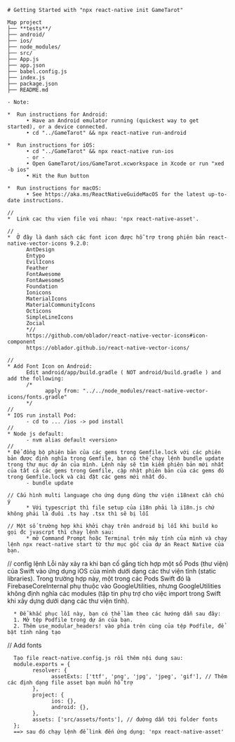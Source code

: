 ```
# Getting Started with "npx react-native init GameTarot"

Map project
├── **tests**/
├── android/
├── ios/
├── node_modules/
├── src/
├── App.js
├── app.json
├── babel.config.js
├── index.js
├── package.json
├── README.md

- Note:

*  Run instructions for Android:
      • Have an Android emulator running (quickest way to get started), or a device connected.
      • cd "../GameTarot" && npx react-native run-android

*  Run instructions for iOS:
      • cd "../GameTarot" && npx react-native run-ios
      - or -
      • Open GameTarot/ios/GameTarot.xcworkspace in Xcode or run "xed -b ios"
      • Hit the Run button

*  Run instructions for macOS:
      • See https://aka.ms/ReactNativeGuideMacOS for the latest up-to-date instructions.

//
*  Link cac thu vien file voi nhau: 'npx react-native-asset'.

//
*  Ở đây là danh sách các font icon được hỗ trợ trong phiên bản react-native-vector-icons 9.2.0:
      AntDesign
      Entypo
      EvilIcons
      Feather
      FontAwesome
      FontAwesome5
      Foundation
      Ionicons
      MaterialIcons
      MaterialCommunityIcons
      Octicons
      SimpleLineIcons
      Zocial
      *//
      https://github.com/oblador/react-native-vector-icons#icon-component
      https://oblador.github.io/react-native-vector-icons/

//
* Add Font Icon on Android:
      Edit android/app/build.gradle ( NOT android/build.gradle ) and add the following:
      /*
            apply from: "../../node_modules/react-native-vector-icons/fonts.gradle"
      */
//
* IOS run install Pod:
      - cd to ... /ios -> pod install
//
* Node js default:
      - nvm alias default <version>
//
* Để đồng bộ phiên bản của các gems trong Gemfile.lock với các phiên bản được định nghĩa trong Gemfile, bạn có thể chạy lệnh bundle update trong thư mục dự án của mình. Lệnh này sẽ tìm kiếm phiên bản mới nhất của tất cả các gems trong Gemfile, cập nhật phiên bản của các gems đó trong Gemfile.lock và cài đặt các gems mới nhất đó.
      - bundle update

// Cấu hình multi language cho ứng dụng dùng thư viện i18next cần chú ý
      * Với typescript thì file setup của i18n phải là i18n.js chứ không phải là đuôi .ts hay .tsx thì sẽ bị lỗi

// Một số trường hợp khi khởi chạy trên android bị lỗi khi build ko gọi đc jvascrpt thì chạy lệnh sau:
      * mở Command Prompt hoặc Terminal trên máy tính của mình và chạy lệnh npx react-native start từ thư mục gốc của dự án React Native của bạn.
```

// config lệnh Lỗi này xảy ra khi bạn cố gắng tích hợp một số Pods (thư viện) của Swift vào ứng dụng iOS của mình dưới dạng các thư viện tĩnh (static libraries). Trong trường hợp này, một trong các Pods Swift đó là FirebaseCoreInternal phụ thuộc vào GoogleUtilities, nhưng GoogleUtilities không định nghĩa các modules (tập tin phụ trợ cho việc import trong Swift khi xây dựng dưới dạng các thư viện tĩnh).

      * Để khắc phục lỗi này, bạn có thể làm theo các hướng dẫn sau đây:
      1. Mở tệp Podfile trong dự án của bạn.
      2. Thêm use_modular_headers! vào phía trên cùng của tệp Podfile, để bật tính năng tạo

// Add fonts

      Tạo file react-native.config.js rồi thêm nội dung sau:
      module.exports = {
            resolver: {
                  assetExts: ['ttf', 'png', 'jpg', 'jpeg', 'gif'], // Thêm các định dạng file asset bạn muốn hỗ trợ
            },
            project: {
                  ios: {},
                  android: {},
            },
            assets: ['src/assets/fonts'], // đường dẫn tới folder fonts
      };
      ==> sau đó chạy lệnh để link đến ứng dụng: 'npx react-native-asset'
